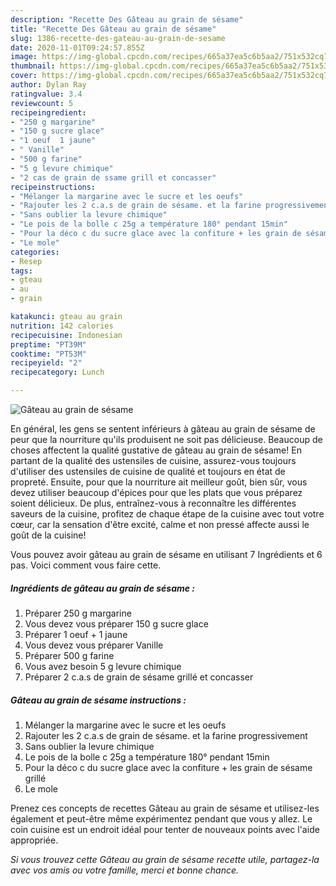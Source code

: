```yaml
---
description: "Recette Des Gâteau au grain de sésame"
title: "Recette Des Gâteau au grain de sésame"
slug: 1386-recette-des-gateau-au-grain-de-sesame
date: 2020-11-01T09:24:57.855Z
image: https://img-global.cpcdn.com/recipes/665a37ea5c6b5aa2/751x532cq70/gateau-au-grain-de-sesame-photo-principale-de-la-recette.jpg
thumbnail: https://img-global.cpcdn.com/recipes/665a37ea5c6b5aa2/751x532cq70/gateau-au-grain-de-sesame-photo-principale-de-la-recette.jpg
cover: https://img-global.cpcdn.com/recipes/665a37ea5c6b5aa2/751x532cq70/gateau-au-grain-de-sesame-photo-principale-de-la-recette.jpg
author: Dylan Ray
ratingvalue: 3.4
reviewcount: 5
recipeingredient:
- "250 g margarine"
- "150 g sucre glace"
- "1 oeuf  1 jaune"
- " Vanille"
- "500 g farine"
- "5 g levure chimique"
- "2 cas de grain de ssame grill et concasser"
recipeinstructions:
- "Mélanger la margarine avec le sucre et les oeufs"
- "Rajouter les 2 c.a.s de grain de sésame. et la farine progressivement"
- "Sans oublier la levure chimique"
- "Le pois de la bolle c 25g a température 180° pendant 15min"
- "Pour la déco c du sucre glace avec la confiture + les grain de sésame grillé"
- "Le mole"
categories:
- Resep
tags:
- gteau
- au
- grain

katakunci: gteau au grain 
nutrition: 142 calories
recipecuisine: Indonesian
preptime: "PT39M"
cooktime: "PT53M"
recipeyield: "2"
recipecategory: Lunch

---
```



![Gâteau au grain de sésame](https://img-global.cpcdn.com/recipes/665a37ea5c6b5aa2/751x532cq70/gateau-au-grain-de-sesame-photo-principale-de-la-recette.jpg)

En général, les gens se sentent inférieurs à gâteau au grain de sésame de peur que la nourriture qu'ils produisent ne soit pas délicieuse. Beaucoup de choses affectent la qualité gustative de gâteau au grain de sésame! En partant de la qualité des ustensiles de cuisine, assurez-vous toujours d'utiliser des ustensiles de cuisine de qualité et toujours en état de propreté. Ensuite, pour que la nourriture ait meilleur goût, bien sûr, vous devez utiliser beaucoup d'épices pour que les plats que vous préparez soient délicieux. De plus, entraînez-vous à reconnaître les différentes saveurs de la cuisine, profitez de chaque étape de la cuisine avec tout votre cœur, car la sensation d'être excité, calme et non pressé affecte aussi le goût de la cuisine!

<!--inarticleads1-->

Vous pouvez avoir gâteau au grain de sésame en utilisant 7 Ingrédients et 6 pas. Voici comment vous faire cette.

##### Ingrédients de gâteau au grain de sésame :

1. Préparer 250 g margarine
1. Vous devez vous préparer 150 g sucre glace
1. Préparer 1 oeuf + 1 jaune
1. Vous devez vous préparer  Vanille
1. Préparer 500 g farine
1. Vous avez besoin 5 g levure chimique
1. Préparer 2 c.a.s de grain de sésame grillé et concasser




<!--inarticleads2-->

##### Gâteau au grain de sésame instructions :

1. Mélanger la margarine avec le sucre et les oeufs
1. Rajouter les 2 c.a.s de grain de sésame. et la farine progressivement
1. Sans oublier la levure chimique
1. Le pois de la bolle c 25g a température 180° pendant 15min
1. Pour la déco c du sucre glace avec la confiture + les grain de sésame grillé
1. Le mole




<!--inarticleads1-->

<p>
Prenez ces concepts de recettes Gâteau au grain de sésame et utilisez-les également et peut-être même expérimentez pendant que vous y allez. Le coin cuisine est un endroit idéal pour tenter de nouveaux points avec l'aide appropriée.
</p>

<p>
<i>Si vous trouvez cette Gâteau au grain de sésame recette utile, partagez-la avec vos amis ou votre famille, merci et bonne chance.</i>
</p>
